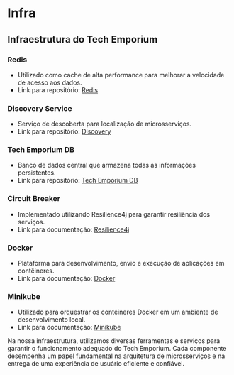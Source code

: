 # Infra

## Infraestrutura do Tech Emporium

### Redis
- Utilizado como cache de alta performance para melhorar a velocidade de acesso aos dados.
- Link para repositório: [Redis](https://github.com/LuccaHiratsuca/platform.tech-emporium.redis)

### Discovery Service
- Serviço de descoberta para localização de microsserviços.
- Link para repositório: [Discovery](https://github.com/LuccaHiratsuca/platform.store.discovery)

### Tech Emporium DB
- Banco de dados central que armazena todas as informações persistentes.
- Link para repositório: [Tech Emporium DB](https://github.com/thomaschiari/platform.tech-emporium.db)

### Circuit Breaker
- Implementado utilizando Resilience4j para garantir resiliência dos serviços.
- Link para documentação: [Resilience4j](https://resilience4j.readme.io/docs)

### Docker
- Plataforma para desenvolvimento, envio e execução de aplicações em contêineres.
- Link para documentação: [Docker](https://docs.docker.com/)

### Minikube
- Utilizado para orquestrar os contêineres Docker em um ambiente de desenvolvimento local.
- Link para documentação: [Minikube](https://minikube.sigs.k8s.io/docs/)


Na nossa infraestrutura, utilizamos diversas ferramentas e serviços para garantir o funcionamento adequado do Tech Emporium. Cada componente desempenha um papel fundamental na arquitetura de microsserviços e na entrega de uma experiência de usuário eficiente e confiável.
